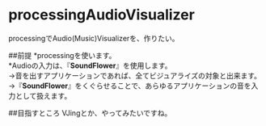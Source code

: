 # processingAudioVisualizer
processingでAudio(Music)Visualizerを、作りたい。  

##前提
*processingを使います。  
*Audioの入力は、『**SoundFlower**』を使用します。  
→音を出すアプリケーションであれば、全てビジュアライズの対象と出来ます。  
→『**SoundFlower**』をくぐらせることで、あらゆるアプリケーションの音を入力として扱えます。  

##目指すところ
VJingとか、やってみたいですね。  
  
